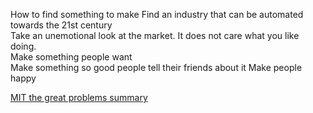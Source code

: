 How to find something to make
Find an industry that can be automated towards the 21st century  
Take an unemotional look at the market. It does not care what you like doing.  
Make something people want  
Make something so good people tell their friends about it
Make people happy

[MIT the great problems summary](https://docs.google.com/document/d/1uwCSpyThaOQcfS3bWFroKhJ_Y_31ljPj_4l782x0lZs/edit)